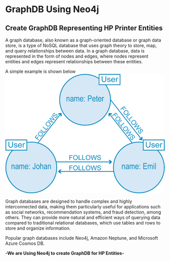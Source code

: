 # GraphDB Using Neo4j
## Create GraphDB Representing HP Printer Entities

A graph database, also known as a graph-oriented database or graph data store, is a type of NoSQL database that uses graph theory to store, map, and query relationships between data. In a graph database, data is represented in the form of nodes and edges, where nodes represent entities and edges represent relationships between these entities.

A simple example is shown below
![alt text](https://github.com/vprawin/GraphDB/blob/main/Image%20Source/graphdb_example.png)


Graph databases are designed to handle complex and highly interconnected data, making them particularly useful for applications such as social networks, recommendation systems, and fraud detection, among others. They can provide more natural and efficient ways of querying data compared to traditional relational databases, which use tables and rows to store and organize information.

Popular graph databases include Neo4j, Amazon Neptune, and Microsoft Azure Cosmos DB.

**-We are Using Neo4j to create GraphDB for HP Entities-**
